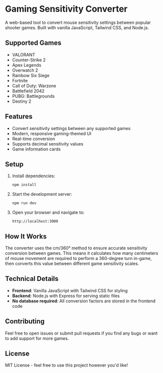 # Gaming Sensitivity Converter

A web-based tool to convert mouse sensitivity settings between popular shooter games. Built with vanilla JavaScript, Tailwind CSS, and Node.js.

## Supported Games

- VALORANT
- Counter-Strike 2
- Apex Legends
- Overwatch 2
- Rainbow Six Siege
- Fortnite
- Call of Duty: Warzone
- Battlefield 2042
- PUBG: Battlegrounds
- Destiny 2

## Features

- Convert sensitivity settings between any supported games
- Modern, responsive gaming-themed UI
- Real-time conversion
- Supports decimal sensitivity values
- Game information cards

## Setup

1. Install dependencies:
   ```bash
   npm install
   ```

2. Start the development server:
   ```bash
   npm run dev
   ```

3. Open your browser and navigate to:
   ```
   http://localhost:3000
   ```

## How It Works

The converter uses the cm/360° method to ensure accurate sensitivity conversion between games. This means it calculates how many centimeters of mouse movement are required to perform a 360-degree turn in-game, then converts this value between different game sensitivity scales.

## Technical Details

- **Frontend**: Vanilla JavaScript with Tailwind CSS for styling
- **Backend**: Node.js with Express for serving static files
- **No database required**: All conversion factors are stored in the frontend code

## Contributing

Feel free to open issues or submit pull requests if you find any bugs or want to add support for more games.

## License

MIT License - feel free to use this project however you'd like! 
